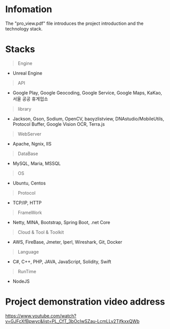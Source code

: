 # Infomation
The "pro_view.pdf" file introduces the project introduction and the technology stack.


# Stacks
> Engine 
- Unreal Engine

> API
- Google Play, Google Geocoding, Google Service, Google Maps, KaKao, 서울 공공 휴게업소

> library 
- Jackson, Gson, Sodium, OpenCV, baoyzlistview, DNAstudio/MobileUtils, Protocol Buffer, Google Vision OCR, Terra.js 

> WebServer
- Apache, Ngnix, IIS

> DataBase
- MySQL, Maria, MSSQL

> OS
- Ubuntu, Centos

> Protocol
- TCP/IP, HTTP 

> FrameWork
- Netty, MINA, Bootstrap, Spring Boot, .net Core

> Cloud & Tool & Toolkit
- AWS, FireBase, Jmeter, Iperl, Wireshark, Git, Docker

> Language
- C#, C++, PHP, JAVA, JavaScript, Solidity, Swift

> RunTime
- NodeJS
  

# Project demonstration video address
https://www.youtube.com/watch?v=GJFcXfBpwyc&list=PL_CfT_3bOcIwSZau-LcmLLy2TjfkxxQWb
